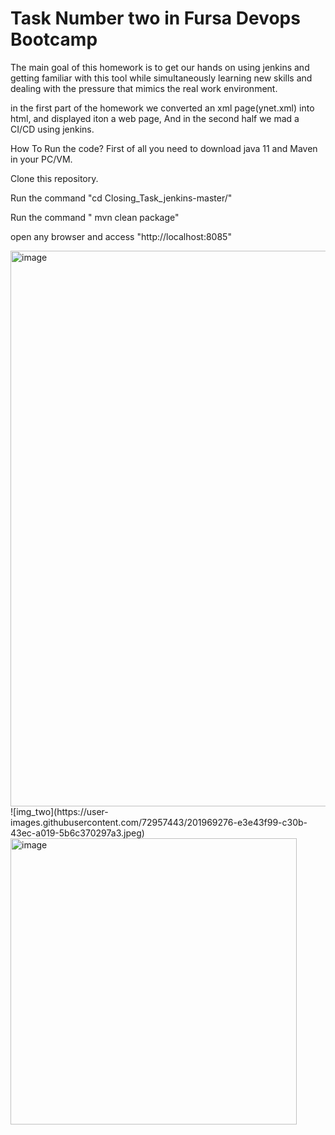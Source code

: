 # Task Number two in Fursa Devops Bootcamp 
The main goal of this homework is to get our hands on using jenkins and getting familiar with this tool while simultaneously learning new skills and dealing with the pressure that mimics the real work environment.

in the first part of the homework we converted an  xml page(ynet.xml) into  html, and displayed iton a web page, And in the second half we mad a CI/CD using jenkins.

How To Run the code?
First of all you need to download java 11 and Maven in your PC/VM.


Clone this repository.

Run the command "cd Closing_Task_jenkins-master/"


Run the command " mvn clean package"


open any browser and access "http://localhost:8085"


<img width="889" alt="image" src="https://user-images.githubusercontent.com/84487686/201993230-3ded0816-3e6a-4534-a3f5-8af93a22e7fc.png">
![img_two](https://user-images.githubusercontent.com/72957443/201969276-e3e43f99-c30b-43ec-a019-5b6c370297a3.jpeg)
<img width="458" alt="image" src="https://user-images.githubusercontent.com/84487686/201993627-263a597c-8492-45f7-af76-72210328174e.png">
